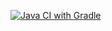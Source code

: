 [![Java CI with Gradle](https://github.com/indisid963/auto-2.3/actions/workflows/gradle.yml/badge.svg)](https://github.com/indisid963/auto-2.3/actions/workflows/gradle.yml)
